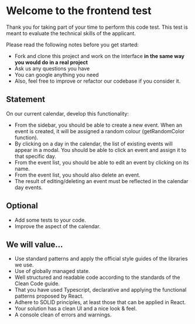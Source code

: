 # Welcome to the frontend test
Thank you for taking part of your time to perform this code test. This test is meant to evaluate the technical skills of the applicant. 

Please read the following notes before you get started:
- Fork and clone this project and work on the interface **in the same way you would do in a real project**
- Ask us any questions you have
- You can google anything you need
- Also, feel free to improve or refactor our codebase if you consider it.

## Statement

On our current calendar, develop this functionality:

- From the sidebar, you should be able to create a new event. When an event is created, it will be assigned a random colour (getRandomColor function).
- By clicking on a day in the calendar, the list of existing events will appear in a modal. You should be able to click an event and assign it to that specific day.
- From the event list, you should be able to edit an event by clicking on its name.
- From the event list, you should also delete an event. 
- The result of editing/deleting an event must be reflected in the calendar day events.

## Optional

- Add some tests to your code.
- Improve the aspect of the calendar. 

## We will value...

- Use standard patterns and apply the official style guides of the libraries we use.
- Use of globally managed state.
- Well structured and readable code according to the standards of the Clean Code guide.
- That you have used Typescript, declarative and applying the functional patterns proposed by React.
- Adhere to SOLID principles, at least those that can be applied in React.
- Your solution has a clean UI and a nice look & feel.
- A console clean of errors and warnings.
